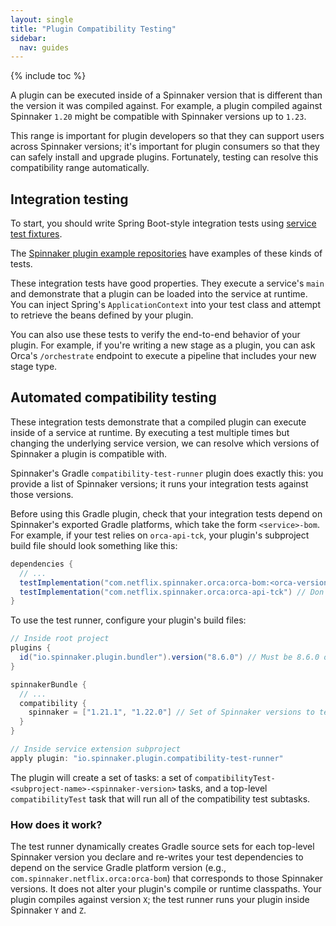 ```yaml
---
layout: single
title: "Plugin Compatibility Testing"
sidebar:
  nav: guides
---
```


{% include toc %}

A plugin can be executed inside of a Spinnaker version that is
different than the version it was compiled against. For example, a plugin
compiled against Spinnaker `1.20` might be compatible with Spinnaker versions up
to `1.23`. 

This range is important for plugin developers so that they can support users
across Spinnaker versions; it's important for plugin consumers so that they can
safely install and upgrade plugins. Fortunately, testing can resolve this compatibility range automatically.

## Integration testing

To start, you should write Spring Boot-style integration tests using 
[service test fixtures](https://github.com/spinnaker/orca/blob/master/orca-api-tck/src/main/kotlin/com/netflix/spinnaker/orca/api/test/OrcaFixture.kt).

The [Spinnaker plugin example
repositories](https://github.com/spinnaker-plugin-examples/pf4jStagePlugin/blob/master/random-wait-orca/src/test/kotlin/io/armory/plugin/stage/wait/random/RandomWaitStageIntegrationTest.kt) have examples of these kinds of tests.

These integration tests have good properties. They execute a service's `main` and 
demonstrate that a plugin can be loaded into the service at runtime. You can inject
Spring's `ApplicationContext` into your test class and attempt to retrieve the beans defined by your
plugin.

You can also use these tests to verify the end-to-end behavior of your plugin. For example, if you're writing a new stage as
a plugin, you can ask Orca's `/orchestrate` endpoint to execute a pipeline that
includes your new stage type.

## Automated compatibility testing

These integration tests demonstrate that a compiled plugin can execute inside
of a service at runtime. By executing a test multiple times but changing the
underlying service version, we can resolve which versions of Spinnaker
a plugin is compatible with.

Spinnaker's Gradle `compatibility-test-runner` plugin does exactly this: you
provide a list of Spinnaker versions; it runs your integration tests
against those versions.

Before using this Gradle plugin, check that your integration tests
depend on Spinnaker's exported Gradle platforms, which take the form `<service>-bom`. 
For example, if your test relies on `orca-api-tck`, your plugin's subproject build file should look something like this:

```groovy 
dependencies {
  // ...
  testImplementation("com.netflix.spinnaker.orca:orca-bom:<orca-version>")
  testImplementation("com.netflix.spinnaker.orca:orca-api-tck") // Don't specify a version here - it will be resolved by `orca-bom` above.
}
```

To use the test runner, configure your plugin's build files:

```groovy
// Inside root project
plugins {
  id("io.spinnaker.plugin.bundler").version("8.6.0") // Must be 8.6.0 or later.
}

spinnakerBundle {
  // ...
  compatibility {
    spinnaker = ["1.21.1", "1.22.0"] // Set of Spinnaker versions to test against.
  }
}

// Inside service extension subproject
apply plugin: "io.spinnaker.plugin.compatibility-test-runner"
```

The plugin will create a set of tasks: a set of `compatibilityTest-<subproject-name>-<spinnaker-version>` tasks, and a top-level `compatibilityTest` task that will run all of the compatibility test subtasks.

### How does it work?

The test runner dynamically creates Gradle source sets for each top-level Spinnaker version you declare 
and re-writes your test dependencies to depend on the service Gradle platform version (e.g., `com.spinnaker.netflix.orca:orca-bom`) 
that corresponds to those Spinnaker versions. It does not alter your plugin's compile or runtime classpaths. 
Your plugin compiles against version `X`; the test runner runs your plugin inside Spinnaker `Y` and `Z`.
